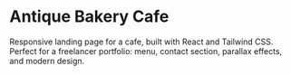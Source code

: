 # Antique Bakery Cafe

Responsive landing page for a cafe, built with React and Tailwind CSS.  
Perfect for a freelancer portfolio: menu, contact section, parallax effects, and modern design.
```
